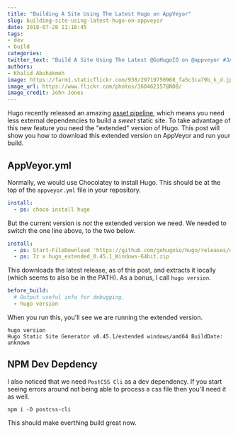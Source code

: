 ```yaml
---
title: "Building A Site Using The Latest Hugo on AppVeyor"
slug: building-site-using-latest-hugo-on-appveyor
date: 2018-07-28 11:16:45
tags:
- dev
- build
categories:
twitter_text: "Build A Site Using The Latest @GoHugoIO on @appveyor #JAMStack"
authors: 
- Khalid Abuhakmeh
image: https://farm1.staticflickr.com/938/29719750968_fa5c3ca79b_k_d.jpg
image_url: https://www.flickr.com/photos/160462157@N08/
image_credit: John Jones
---
```


Hugo recently released an amazing [asset pipeline](https://gohugo.io/news/0.43-relnotes), which means you need less external dependencies to build a *sweet* static site. To take advantage of this new feature you need the "extended" version of Hugo. This post will show you how to download this extended version on AppVeyor and run your build.

## AppVeyor.yml

Normally, we would use Chocolatey to install Hugo. This should be at the top of the `appveyor.yml` file in your repository.

```yml
install:
  - ps: choco install hugo
```

But the current version is *not* the extended version we need. We needed to switch the one line above, to the two below.

```yml
install:
  - ps: Start-FileDownload 'https://github.com/gohugoio/hugo/releases/download/v0.45.1/hugo_extended_0.45.1_Windows-64bit.zip'
  - ps: 7z x hugo_extended_0.45.1_Windows-64bit.zip
```

This downloads the latest release, as of this post, and extracts it locally (which seems to also be in the PATH). As a bonus, I call `hugo version`.

```yml
before_build:
  # Output useful info for debugging.
  - hugo version
```

When you run this, you'll see we are running the extended version.

```console
hugo version
Hugo Static Site Generator v0.45.1/extended windows/amd64 BuildDate: unknown
```

## NPM Dev Depdency

I also noticed that we need `PostCSS Cli` as a dev dependency. If you start seeing errors around not being able to process a css file then you'll need it as well.

```console
npm i -D postcss-cli
```

This should make everthing build great now.